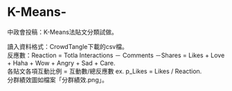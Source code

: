# K-Means-
中政會投稿：K-Means法貼文分類試做。  
  
讀入資料格式：CrowdTangle下載的csv檔。  
反應數：Reaction =  Totla Interactions － Comments －Shares = Likes + Love + Haha + Wow + Angry + Sad + Care.  
各貼文各項互動比例 = 互動數/總反應數 ex. p_Likes = Likes / Reaction.  
分群績效圖如檔案「分群績效.png」。

